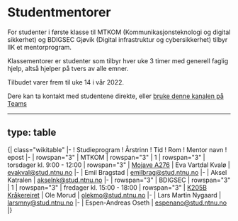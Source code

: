 # Studentmentorer

For studenter i første klasse til MTKOM (Kommunikasjonsteknologi og digital sikkerhet) og BDIGSEC Gjøvik (Digital infrastruktur og cybersikkerhet) tilbyr IIK et mentorprogram. 

Klassementorer er studenter som tilbyr hver uke 3 timer med generell faglig hjelp, altså hjelper på tvers av alle emner.

Tilbudet varer frem til uke 14 i vår 2022.

Dere kan ta kontakt med studentene direkte, eller [bruke denne kanalen på Teams](https://teams.microsoft.com/l/team/19%3aCy4ONEc3FsbMr3l9K8DTgkjvEfu9EIYJfxtiL1MVr8o1%40thread.tacv2/conversations?groupId=f292ba3d-3b65-44ba-9e47-5f5063589a8f&tenantId=09a10672-822f-4467-a5ba-5bb375967c05)

---
type: table
---
{| class="wikitable" 
|-
! Studieprogram
! Årstrinn
! Tid
! Rom
! Mentor navn
! epost
|-
| rowspan="3" | MTKOM
| rowspan="3" | 1
| rowspan="3" | torsdager kl. 9:00 - 12:00
| rowspan="3" | [Mojave A276](https://link.mazemap.com/UpEMmPCI)
| Eva Vartdal Kvalø
| evakval@stud.ntnu.no
|-
| Emil Bragstad
| emilbrag@stud.ntnu.no
|-
| Aksel Katralen
| akselnk@stud.ntnu.no
|-
| rowspan="3" | BDIGSEC
| rowspan="3" | 1
| rowspan="3" | fredager kl. 15:00 - 18:00
| rowspan="3" | [K205B Kråkereiret](https://link.mazemap.com/G2BfQZK0)
| Ole Morud
| olekmo@stud.ntnu.no
|-
| Lars Martin Nygaard
| larsmny@stud.ntnu.no
|-
| Espen-Andreas Oseth
| espenano@stud.ntnu.no
|}
